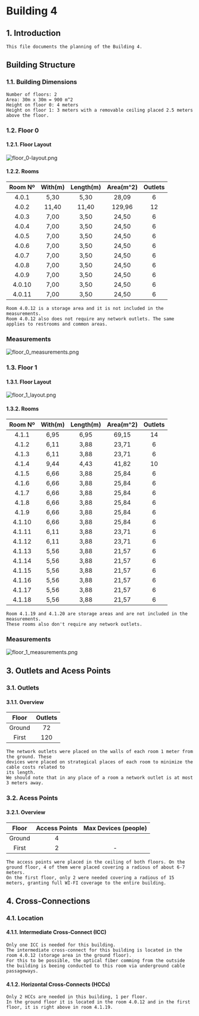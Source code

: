 # Building 4 #

## 1. Introduction ##
    This file documents the planning of the Building 4.

## Building Structure ##
### 1.1. Building Dimensions ### 
    Number of floors: 2
    Area: 30m x 30m = 900 m^2
    Height on floor 0: 4 meters
    Height on floor 1: 3 meters with a removable ceiling placed 2.5 meters above the floor.

### 1.2. Floor 0 ###
#### 1.2.1. Floor Layout ####
![floor_0-layout.png](images/floors_layout/floor_0_layout.png)

#### 1.2.2. Rooms ####

| Room&nbsp;Nº | With(m) | Length(m) | Area(m^2) | Outlets |
|:------------:|:-------:|:---------:|:---------:|:-------:|
|    4.0.1     |  5,30   |   5,30    |   28,09   |    6    |
|    4.0.2     |  11,40  |   11,40   |  129,96   |   12    |
|    4.0.3     |  7,00   |   3,50    |   24,50   |    6    |
|    4.0.4     |  7,00   |   3,50    |   24,50   |    6    |
|    4.0.5     |  7,00   |   3,50    |   24,50   |    6    |
|    4.0.6     |  7,00   |   3,50    |   24,50   |    6    |
|    4.0.7     |  7,00   |   3,50    |   24,50   |    6    |
|    4.0.8     |  7,00   |   3,50    |   24,50   |    6    |
|    4.0.9     |  7,00   |   3,50    |   24,50   |    6    |
|    4.0.10    |  7,00   |   3,50    |   24,50   |    6    |
|    4.0.11    |  7,00   |   3,50    |   24,50   |    6    |
    Room 4.0.12 is a storage area and it is not included in the measurements.
    Room 4.0.12 also does not require any network outlets. The same applies to restrooms and common areas.
### Measurements ###
![floor_0_measurements.png](images/floors_measurements/floor_0_measurements.png)

### 1.3. Floor 1 ###
#### 1.3.1. Floor Layout ####
![floor_1_layout.png](images/floors_layout/floor_1_layout.png)

#### 1.3.2. Rooms ####

| Room&nbsp;Nº  | With(m) | Length(m) | Area(m^2) | Outlets |
|:-------------:|:-------:|:---------:|:---------:|:-------:|
|     4.1.1     |  6,95   |   6,95    |   69,15   |   14    |
|     4.1.2     |  6,11   |   3,88    |   23,71   |    6    |
|     4.1.3     |  6,11   |   3,88    |   23,71   |    6    |
|     4.1.4     |  9,44   |   4,43    |   41,82   |   10    |
|     4.1.5     |  6,66   |   3,88    |   25,84   |    6    |
|     4.1.6     |  6,66   |   3,88    |   25,84   |    6    |
|     4.1.7     |  6,66   |   3,88    |   25,84   |    6    |
|     4.1.8     |  6,66   |   3,88    |   25,84   |    6    |
|     4.1.9     |  6,66   |   3,88    |   25,84   |    6    |
|    4.1.10     |  6,66   |   3,88    |   25,84   |    6    |
|    4.1.11     |  6,11   |   3,88    |   23,71   |    6    | 
|    4.1.12     |  6,11   |   3,88    |   23,71   |    6    |
|    4.1.13     |  5,56   |   3,88    |   21,57   |    6    |
|    4.1.14     |  5,56   |   3,88    |   21,57   |    6    |
|    4.1.15     |  5,56   |   3,88    |   21,57   |    6    |
|    4.1.16     |  5,56   |   3,88    |   21,57   |    6    |
|    4.1.17     |  5,56   |   3,88    |   21,57   |    6    |
|    4.1.18     |  5,56   |   3,88    |   21,57   |    6    |

    Room 4.1.19 and 4.1.20 are storage areas and are not included in the measurements.
    These rooms also don't require any network outlets.

### Measurements ###
![floor_1_measurements.png](images/floors_measurements/floor_1_measurements.png)

## 3. Outlets and  Acess Points ###
### 3.1. Outlets ###
#### 3.1.1. Overview ####
| Floor  | Outlets |
|:------:|:-------:|
| Ground |   72    |             
| First  |   120   |   

    The network outlets were placed on the walls of each room 1 meter from the ground. These
    devices were placed on strategical places of each room to minimize the cable costs related to
    its length.
    We should note that in any place of a room a network outlet is at most 3 meters away.


### 3.2. Acess Points ###


#### 3.2.1. Overview ####

| Floor  | Access Points | Max Devices (people) |
|:------:|:-------------:|:--------------------:|
| Ground |       4       |                      |
| First  |       2       |          -           |

    The access points were placed in the ceiling of both floors. On the ground floor, 4 of them were placed covering a radious of about 6-7 meters.
    On the first floor, only 2 were needed covering a radious of 15 meters, granting full WI-FI coverage to the entire building.


## 4. Cross-Connections ##

### 4.1. Location ###

#### 4.1.1. Intermediate Cross-Connect (ICC) #### 
    Only one ICC is needed for this building.
    The intermediate cross-connect for this building is located in the room 4.0.12 (storage area in the ground floor).
    For this to be possible, the optical fiber comming from the outside the building is beeing conducted to this room via underground cable passageways.


#### 4.1.2. Horizontal Cross-Connects (HCCs) ####
    Only 2 HCCs are needed in this building, 1 per floor.
    In the ground floor it is located in the room 4.0.12 and in the first floor, it is right above in room 4.1.19.



